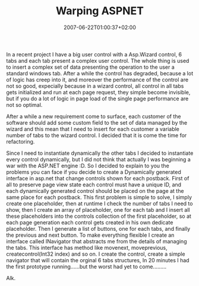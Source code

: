 ﻿---
title: "Warping ASPNET"
description: ""
date: 2007-06-22T01:00:37+02:00
draft: false
tags: [ASPNET]
categories: [ASPNET]
---
In a recent project I have a big user control with a Asp.Wizard control, 6 tabs and each tab present a complex user control. The whole thing is used to insert a complex set of data presenting the operation to the user a standard windows tab. After a while the control has degraded, because a lot of logic has creep into it, and moreover the performance of the control are not so good, expecially because in a wizard control, all control in all tabs gets initialized and run at each page request, they simple become invisible, but if you do a lot of logic in page load of the single page performance are not so optimal.

After a while a new requirement come to surface, each customer of the software should add some custom field to the set of data managed by the wizard and this mean that I need to insert for each customer a variable number of tabs to the wizard control. I decided that it is come the time for refactoring.

Since I need to instantiate dynamically the other tabs I decided to instantiate every control dynamically, but I did not think that actually I was beginning a war with the ASP.NET engine :D. So I decided to explain to you the problems you can face if you decide to create a Dynamically generated  interface in asp.net that change controls shown for each postback. First of all to preserve page view state each control must have a unique ID, and each dynamically generated control should be placed on the page at the same place for each postback. This first problem is simple to solve, I simply create one placeholder, then at runtime I check the number of tabs I need to show, then I create an array of placeholder, one for each tab and I insert all these placeholders into the controls collection of the first placeholder, so at each page generation each control gets created in his own dedicate placeholder. Then I generate a list of buttons, one for each tabs, and finally the previous and next button. To make everything flexible I create an interface called INavigator that abstracts me from the details of managing the tabs. This interface has method like movenext, moveprevious, createcontrol(Int32 index) and so on. I create the control, create a simple navigator that will contain the orginal 6 tabs structures, In 20 minutes I had the first prototype running......but the worst had yet to come.........

Alk.
